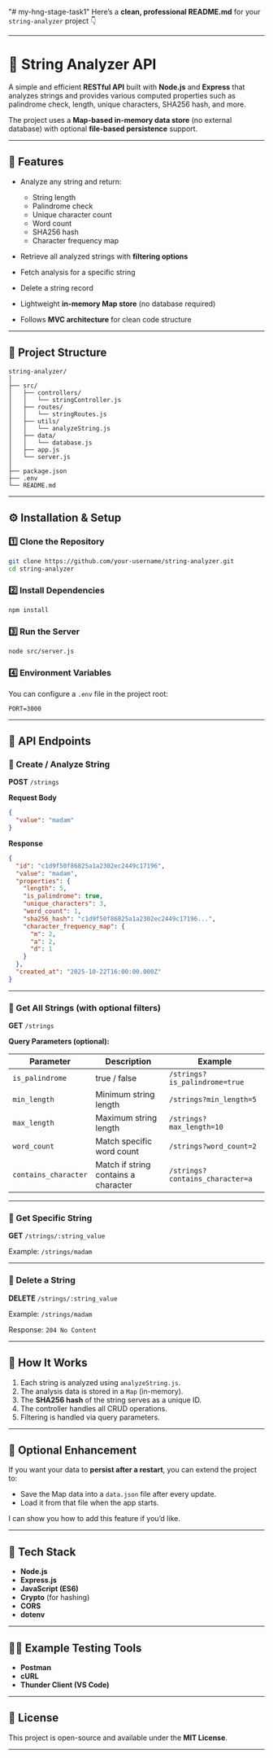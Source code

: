 "# my-hng-stage-task1" 
Here’s a **clean, professional README.md** for your `string-analyzer` project 👇

---

# 🧠 String Analyzer API

A simple and efficient **RESTful API** built with **Node.js** and **Express** that analyzes strings and provides various computed properties such as palindrome check, length, unique characters, SHA256 hash, and more.

The project uses a **Map-based in-memory data store** (no external database) with optional **file-based persistence** support.

---

## 🚀 Features

* Analyze any string and return:

  * String length
  * Palindrome check
  * Unique character count
  * Word count
  * SHA256 hash
  * Character frequency map
* Retrieve all analyzed strings with **filtering options**
* Fetch analysis for a specific string
* Delete a string record
* Lightweight **in-memory Map store** (no database required)
* Follows **MVC architecture** for clean code structure

---

## 🧩 Project Structure

```
string-analyzer/
│
├── src/
│   ├── controllers/
│   │   └── stringController.js
│   ├── routes/
│   │   └── stringRoutes.js
│   ├── utils/
│   │   └── analyzeString.js
│   ├── data/
│   │   └── database.js
│   ├── app.js
│   └── server.js
│
├── package.json
├── .env
└── README.md
```

---

## ⚙️ Installation & Setup

### 1️⃣ Clone the Repository

```bash
git clone https://github.com/your-username/string-analyzer.git
cd string-analyzer
```

### 2️⃣ Install Dependencies

```bash
npm install
```

### 3️⃣ Run the Server

```bash
node src/server.js
```

### 4️⃣ Environment Variables

You can configure a `.env` file in the project root:

```
PORT=3000
```

---

## 📡 API Endpoints

### 🔹 Create / Analyze String

**POST** `/strings`

**Request Body**

```json
{
  "value": "madam"
}
```

**Response**

```json
{
  "id": "c1d9f50f86825a1a2302ec2449c17196",
  "value": "madam",
  "properties": {
    "length": 5,
    "is_palindrome": true,
    "unique_characters": 3,
    "word_count": 1,
    "sha256_hash": "c1d9f50f86825a1a2302ec2449c17196...",
    "character_frequency_map": {
      "m": 2,
      "a": 2,
      "d": 1
    }
  },
  "created_at": "2025-10-22T16:00:00.000Z"
}
```

---

### 🔹 Get All Strings (with optional filters)

**GET** `/strings`

**Query Parameters (optional):**

| Parameter            | Description                          | Example                         |
| -------------------- | ------------------------------------ | ------------------------------- |
| `is_palindrome`      | true / false                         | `/strings?is_palindrome=true`   |
| `min_length`         | Minimum string length                | `/strings?min_length=5`         |
| `max_length`         | Maximum string length                | `/strings?max_length=10`        |
| `word_count`         | Match specific word count            | `/strings?word_count=2`         |
| `contains_character` | Match if string contains a character | `/strings?contains_character=a` |

---

### 🔹 Get Specific String

**GET** `/strings/:string_value`

Example:
`/strings/madam`

---

### 🔹 Delete a String

**DELETE** `/strings/:string_value`

Example:
`/strings/madam`

Response:
`204 No Content`

---

## 🧠 How It Works

1. Each string is analyzed using `analyzeString.js`.
2. The analysis data is stored in a `Map` (in-memory).
3. The **SHA256 hash** of the string serves as a unique ID.
4. The controller handles all CRUD operations.
5. Filtering is handled via query parameters.

---

## 💾 Optional Enhancement

If you want your data to **persist after a restart**, you can extend the project to:

* Save the Map data into a `data.json` file after every update.
* Load it from that file when the app starts.

I can show you how to add this feature if you’d like.

---

## 🧰 Tech Stack

* **Node.js**
* **Express.js**
* **JavaScript (ES6)**
* **Crypto** (for hashing)
* **CORS**
* **dotenv**

---

## 🧑‍💻 Example Testing Tools

* **Postman**
* **cURL**
* **Thunder Client (VS Code)**

---

## 📜 License

This project is open-source and available under the **MIT License**.

---


